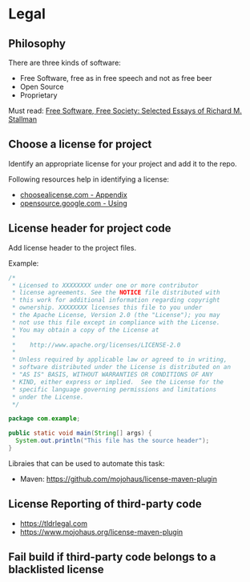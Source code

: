 # Legal

## Philosophy

There are three kinds of software:

- Free Software, free as in free speech and not as free beer
- Open Source
- Proprietary

Must read: [Free Software, Free Society: Selected Essays of Richard M. Stallman](https://www.gnu.org/philosophy/fsfs/rms-essays.pdf)

## Choose a license for project

Identify an appropriate license for your project and add it to the repo.

Following resources help in identifying a license:

- [choosealicense.com - Appendix](https://choosealicense.com/appendix)
- [opensource.google.com - Using](https://opensource.google.com/docs/using)

## License header for project code

Add license header to the project files.

Example:

```java
/*
 * Licensed to XXXXXXXX under one or more contributor
 * license agreements. See the NOTICE file distributed with
 * this work for additional information regarding copyright
 * ownership. XXXXXXXX licenses this file to you under
 * the Apache License, Version 2.0 (the "License"); you may
 * not use this file except in compliance with the License.
 * You may obtain a copy of the License at
 *
 *    http://www.apache.org/licenses/LICENSE-2.0
 *
 * Unless required by applicable law or agreed to in writing,
 * software distributed under the License is distributed on an
 * "AS IS" BASIS, WITHOUT WARRANTIES OR CONDITIONS OF ANY
 * KIND, either express or implied.  See the License for the
 * specific language governing permissions and limitations
 * under the License.
 */

package com.example;

public static void main(String[] args) {
  System.out.println("This file has the source header");
}
```

Libraies that can be used to automate this task:

- Maven: <https://github.com/mojohaus/license-maven-plugin>

## License Reporting of third-party code

- <https://tldrlegal.com>
- <https://www.mojohaus.org/license-maven-plugin>

## Fail build if third-party code belongs to a blacklisted license
